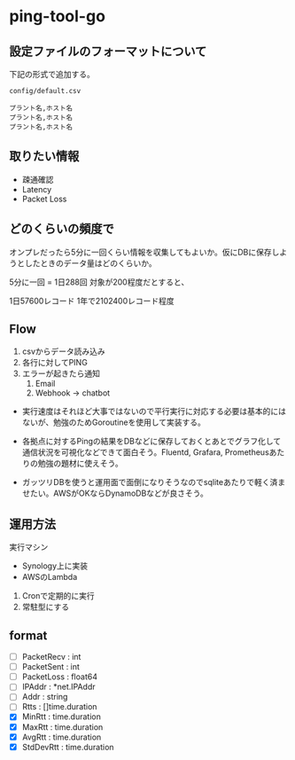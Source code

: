# ping-tool-go

## 設定ファイルのフォーマットについて

下記の形式で追加する。

`config/default.csv`

```csv
プラント名,ホスト名
プラント名,ホスト名
プラント名,ホスト名
```

## 取りたい情報

- 疎通確認
- Latency
- Packet Loss

## どのくらいの頻度で

オンプレだったら5分に一回くらい情報を収集してもよいか。仮にDBに保存しようとしたときのデータ量はどのくらいか。

5分に一回 = 1日288回
対象が200程度だとすると、

1日57600レコード
1年で2102400レコード程度

## Flow

1. csvからデータ読み込み
2. 各行に対してPING
3. エラーが起きたら通知
   1. Email
   2. Webhook -> chatbot

- 実行速度はそれほど大事ではないので平行実行に対応する必要は基本的にはないが、勉強のためGoroutineを使用して実装する。

- 各拠点に対するPingの結果をDBなどに保存しておくとあとでグラフ化して通信状況を可視化などできて面白そう。Fluentd, Grafara, Prometheusあたりの勉強の題材に使えそう。

- ガッツリDBを使うと運用面で面倒になりそうなのでsqliteあたりで軽く済ませたい。AWSがOKならDynamoDBなどが良さそう。

## 運用方法

実行マシン
 - Synology上に実装
 - AWSのLambda

1. Cronで定期的に実行
2. 常駐型にする

## format

- [ ] PacketRecv : int
- [ ] PacketSent : int
- [ ] PacketLoss : float64
- [ ] IPAddr     : *net.IPAddr
- [ ] Addr       : string
- [ ] Rtts       : []time.duration
- [x] MinRtt     : time.duration
- [x] MaxRtt     : time.duration
- [x] AvgRtt     : time.duration
- [x] StdDevRtt  : time.duration